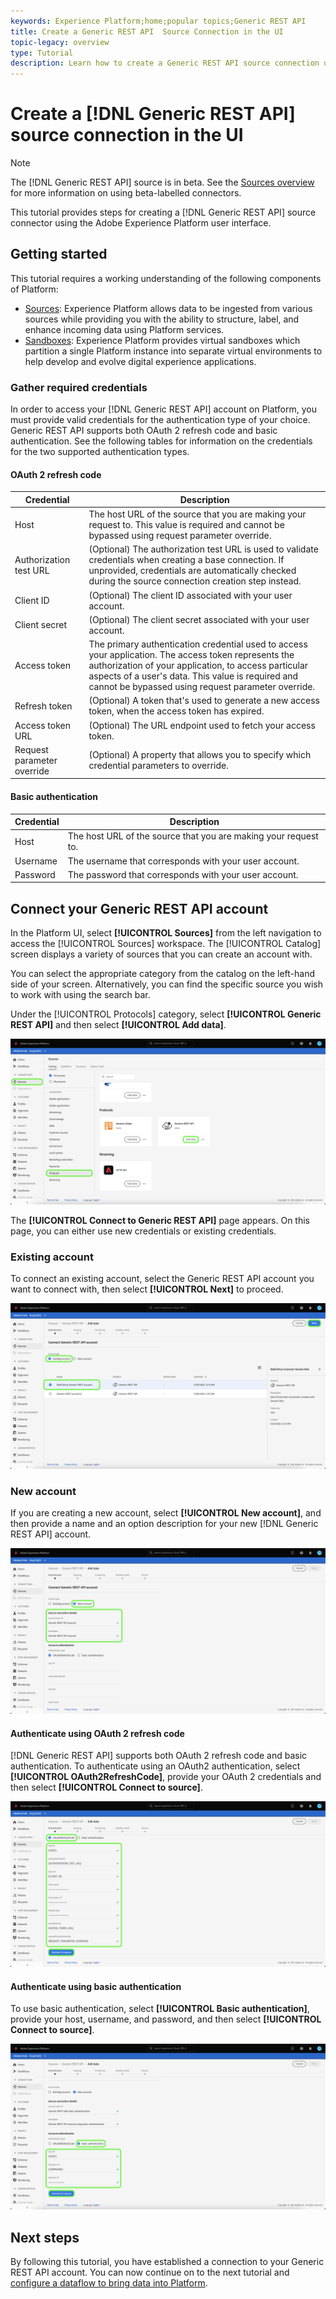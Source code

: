 ```yaml
---
keywords: Experience Platform;home;popular topics;Generic REST API
title: Create a Generic REST API  Source Connection in the UI
topic-legacy: overview
type: Tutorial
description: Learn how to create a Generic REST API source connection using the Adobe Experience Platform UI.
---
```

# Create a [!DNL Generic REST API] source connection in the UI

>[!NOTE]
>
> The [!DNL Generic REST API] source is in beta. See the [Sources overview](../../../../home.md#terms-and-conditions) for more information on using beta-labelled connectors.

This tutorial provides steps for creating a [!DNL Generic REST API] source connector using the Adobe Experience Platform user interface.

## Getting started

This tutorial requires a working understanding of the following components of Platform:

* [Sources](../../../../home.md): Experience Platform allows data to be ingested from various sources while providing you with the ability to structure, label, and enhance incoming data using Platform services.
* [Sandboxes](../../../../../sandboxes/home.md): Experience Platform provides virtual sandboxes which partition a single Platform instance into separate virtual environments to help develop and evolve digital experience applications.

### Gather required credentials

In order to access your [!DNL Generic REST API] account on Platform, you must provide valid credentials for the authentication type of your choice. Generic REST API supports both OAuth 2 refresh code and basic authentication. See the following tables for information on the credentials for the two supported authentication types.

#### OAuth 2 refresh code

| Credential | Description |
| --- | --- |
| Host | The host URL of the source that you are making your request to. This value is required and cannot be bypassed using request parameter override. |
| Authorization test URL | (Optional) The authorization test URL is used to validate credentials when creating a base connection. If unprovided, credentials are automatically checked during the source connection creation step instead. |
| Client ID | (Optional) The client ID associated with your user account. |
| Client secret | (Optional) The client secret associated with your user account. |
| Access token | The primary authentication credential used to access your application. The access token represents the authorization of your application, to access particular aspects of a user's data. This value is required and cannot be bypassed using request parameter override. |
| Refresh token | (Optional) A token that's used to generate a new access token, when the access token has expired. |
| Access token URL | (Optional) The URL endpoint used to fetch your access token. |
| Request parameter override | (Optional) A property that allows you to specify which credential parameters to override. |


#### Basic authentication

| Credential | Description |
| --- | --- |
| Host | The host URL of the source that you are making your request to. |
| Username | The username that corresponds with your user account. |
| Password | The password that corresponds with your user account. |

## Connect your  Generic REST API account

In the Platform UI, select **[!UICONTROL Sources]** from the left navigation to access the [!UICONTROL Sources] workspace. The [!UICONTROL Catalog] screen displays a variety of sources that you can create an account with.

You can select the appropriate category from the catalog on the left-hand side of your screen. Alternatively, you can find the specific source you wish to work with using the search bar.

Under the [!UICONTROL Protocols] category, select **[!UICONTROL Generic REST API]** and then select **[!UICONTROL Add data]**.

![catalog](../../../../images/tutorials/create/generic-rest/catalog.png)

The **[!UICONTROL Connect to Generic REST API]** page appears. On this page, you can either use new credentials or existing credentials.

### Existing account

To connect an existing account, select the Generic REST API account you want to connect with, then select **[!UICONTROL Next]** to proceed.

![existing](../../../../images/tutorials/create/generic-rest/existing.png)

### New account

If you are creating a new account, select **[!UICONTROL New account]**, and then provide a name and an option description for your new [!DNL Generic REST API] account.

![new](../../../../images/tutorials/create/generic-rest/new.png)

#### Authenticate using OAuth 2 refresh code

[!DNL Generic REST API] supports both OAuth 2 refresh code and basic authentication. To authenticate using an OAuth2 authentication, select **[!UICONTROL OAuth2RefreshCode]**, provide your OAuth 2 credentials and then select **[!UICONTROL Connect to source]**.

![](../../../../images/tutorials/create/generic-rest/oauth2.png)

#### Authenticate using basic authentication

To use basic authentication, select **[!UICONTROL Basic authentication]**, provide your host, username, and password, and then select **[!UICONTROL Connect to source]**. 

![](../../../../images/tutorials/create/generic-rest/basic-authentication.png)

## Next steps

By following this tutorial, you have established a connection to your Generic REST API account. You can now continue on to the next tutorial and [configure a dataflow to bring data into Platform](../../dataflow/protocols.md).
